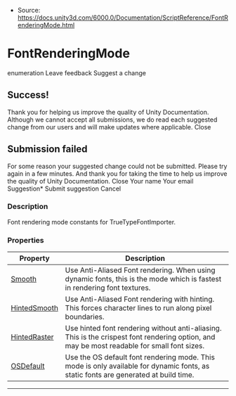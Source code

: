 * Source: https://docs.unity3d.com/6000.0/Documentation/ScriptReference/FontRenderingMode.html

# FontRenderingMode
enumeration
Leave feedback
Suggest a change
## Success!
Thank you for helping us improve the quality of Unity Documentation. Although we cannot accept all submissions, we do read each suggested change from our users and will make updates where applicable.
Close
## Submission failed
For some reason your suggested change could not be submitted. Please <a>try again</a> in a few minutes. And thank you for taking the time to help us improve the quality of Unity Documentation.
Close
Your name Your email Suggestion* Submit suggestion
Cancel
### Description
Font rendering mode constants for TrueTypeFontImporter.
### Properties
Property | Description  
---|---  
[Smooth](https://docs.unity3d.com/6000.0/Documentation/ScriptReference/FontRenderingMode.Smooth.html) | Use Anti-Aliased Font rendering. When using dynamic fonts, this is the mode which is fastest in rendering font textures.  
[HintedSmooth](https://docs.unity3d.com/6000.0/Documentation/ScriptReference/FontRenderingMode.HintedSmooth.html) | Use Anti-Aliased Font rendering with hinting. This forces character lines to run along pixel boundaries.  
[HintedRaster](https://docs.unity3d.com/6000.0/Documentation/ScriptReference/FontRenderingMode.HintedRaster.html) | Use hinted font rendering without anti-aliasing. This is the crispest font rendering option, and may be most readable for small font sizes.  
[OSDefault](https://docs.unity3d.com/6000.0/Documentation/ScriptReference/FontRenderingMode.OSDefault.html) | Use the OS default font rendering mode. This mode is only available for dynamic fonts, as static fonts are generated at build time.  
* * *
